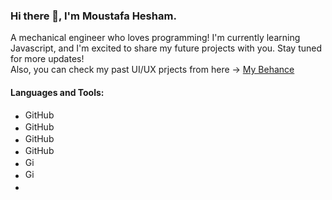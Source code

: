 ### Hi there 👋, I'm Moustafa Hesham.

A mechanical engineer who loves programming!
 I'm currently learning Javascript, and I'm excited to share my future projects with you. Stay tuned for more updates!
 <br> Also, you can check my past UI/UX prjects from here &rarr; [My Behance](https://www.behance.net/moustafahesham1)
 
 #### **Languages and Tools:**
 * <img src="[https://user-images.githubusercontent.com/113013570/231018664-d6a7bcb7-2419-43d0-9dbf-6fcdb244595f.png](https://www.google.com/search?sca_esv=92641c2b9d8087ab&sxsrf=ACQVn092UGlOI4ZTrFbUdivy7ZVjMRPKzg:1708372431785&q=javascript+logo&tbm=isch&source=lnms&sa=X&sqi=2&ved=2ahUKEwjw18Kfl7iEAxVdWkEAHc3GDu0Q0pQJegQIDBAB&biw=1440&bih=779&dpr=2#imgrc=TazlKF94XTirxM)" alt="GitHub Logo" width="50" height="16">
* <img src="https://user-images.githubusercontent.com/113013570/231018664-d6a7bcb7-2419-43d0-9dbf-6fcdb244595f.png" alt="GitHub Logo" width="50" height="16">
* <img src="https://user-images.githubusercontent.com/113013570/231018952-1e4dbb69-c32d-4c98-ba3d-aa71d6925550.png" alt="GitHub Logo" width="50" height="16">
* <img src="https://github.com/moustafa-hesham/moustafa-hesham/assets/113013570/f43830ca-6d96-435e-bdf1-72523294ae77" alt="GitHub Logo" width="80" height="16">
* <img src="https://github.com/moustafa-hesham/moustafa-hesham/assets/113013570/566dab27-3f8a-4186-89c7-d35402cb4f5a" alt="GitHub Logo" width="16" height="16">
* <img src="https://user-images.githubusercontent.com/113013570/231019066-ef8ce37f-481c-4f4c-89db-a0e50d9aed64.png" alt="GitHub Logo" width="16" height="16">
* <img src="https://user-images.githubusercontent.com/113013570/231019150-ffa09bff-183a-4865-8f81-201730364483.svg" width="16" height="16">

